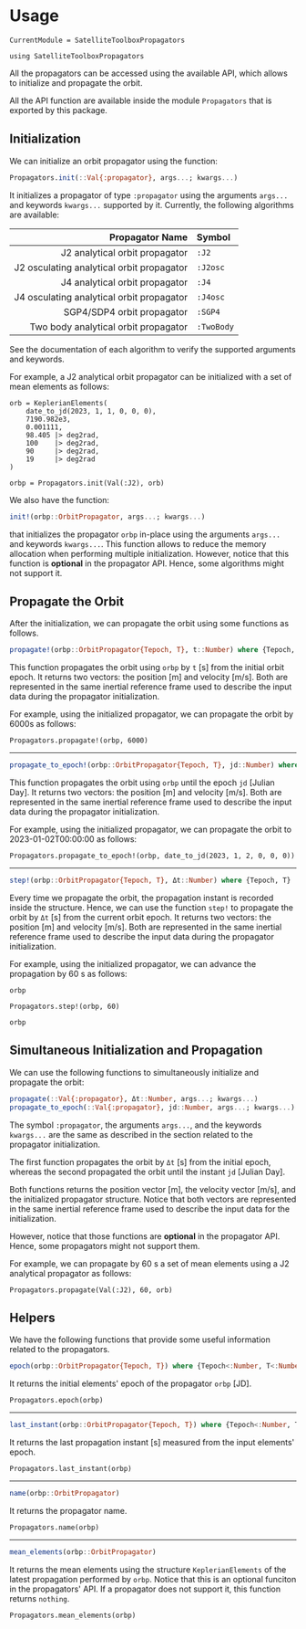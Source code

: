 # Usage

```@meta
CurrentModule = SatelliteToolboxPropagators
```

```@repl usage
using SatelliteToolboxPropagators
```

All the propagators can be accessed using the available API, which allows to initialize and
propagate the orbit.

All the API function are available inside the module `Propagators` that is exported by this
package.

## Initialization

We can initialize an orbit propagator using the function:

```julia
Propagators.init(::Val{:propagator}, args...; kwargs...)
```

It initializes a propagator of type `:propagator` using the arguments `args...` and keywords
`kwargs...` supported by it. Currently, the following algorithms are available:

|                       **Propagator Name** | **Symbol** |
|------------------------------------------:|:-----------|
|            J2 analytical orbit propagator | `:J2`      |
| J2 osculating analytical orbit propagator | `:J2osc`   |
|            J4 analytical orbit propagator | `:J4`      |
| J4 osculating analytical orbit propagator | `:J4osc`   |
|                SGP4/SDP4 orbit propagator | `:SGP4`    |
|      Two body analytical orbit propagator | `:TwoBody` |

See the documentation of each algorithm to verify the supported arguments and keywords.

For example, a J2 analytical orbit propagator can be initialized with a set of mean elements
as follows:

```@repl usage
orb = KeplerianElements(
    date_to_jd(2023, 1, 1, 0, 0, 0),
    7190.982e3,
    0.001111,
    98.405 |> deg2rad,
    100    |> deg2rad,
    90     |> deg2rad,
    19     |> deg2rad
)

orbp = Propagators.init(Val(:J2), orb)
```

We also have the function:

```julia
init!(orbp::OrbitPropagator, args...; kwargs...)
```

that initializes the propagator `orbp` in-place using the arguments `args...` and keywords
`kwargs...`. This function allows to reduce the memory allocation when performing multiple
initialization. However, notice that this function is **optional** in the propagator API.
Hence, some algorithms might not support it.

## Propagate the Orbit

After the initialization, we can propagate the orbit using some functions as follows.

```julia
propagate!(orbp::OrbitPropagator{Tepoch, T}, t::Number) where {Tepoch, T}
```

This function propagates the orbit using `orbp` by `t` [s] from the initial orbit epoch. It
returns two vectors: the position [m] and velocity [m/s]. Both are represented in the same
inertial reference frame used to describe the input data during the propagator
initialization.

For example, using the initialized propagator, we can propagate the orbit by 6000s as
follows:

```@repl usage
Propagators.propagate!(orbp, 6000)
```

---

```julia
propagate_to_epoch!(orbp::OrbitPropagator{Tepoch, T}, jd::Number) where {Tepoch, T}
```

This function propagates the orbit using `orbp` until the epoch `jd` [Julian Day]. It
returns two vectors: the position [m] and velocity [m/s]. Both are represented in the same
inertial reference frame used to describe the input data during the propagator
initialization.

For example, using the initialized propagator, we can propagate the orbit to
2023-01-02T00:00:00 as follows:

```@repl usage
Propagators.propagate_to_epoch!(orbp, date_to_jd(2023, 1, 2, 0, 0, 0))
```

---

```julia
step!(orbp::OrbitPropagator{Tepoch, T}, Δt::Number) where {Tepoch, T}
```

Every time we propagate the orbit, the propagation instant is recorded inside the structure.
Hence, we can use the function `step!` to propagate the orbit by `Δt` [s] from the current
orbit epoch. It returns two vectors: the position [m] and velocity [m/s]. Both are
represented in the same inertial reference frame used to describe the input data during the
propagator initialization.

For example, using the initialized propagator, we can advance the propagation by 60 s as
follows:

```@repl usage
orbp

Propagators.step!(orbp, 60)

orbp
```

## Simultaneous Initialization and Propagation

We can use the following functions to simultaneously initialize and propagate the orbit:

```julia
propagate(::Val{:propagator}, Δt::Number, args...; kwargs...)
propagate_to_epoch(::Val{:propagator}, jd::Number, args...; kwargs...)
```

The symbol `:propagator`, the arguments `args...`, and the keywords `kwargs...` are the same
as described in the section related to the propagator initialization.

The first function propagates the orbit by `Δt` [s] from the initial epoch, whereas the
second propagated the orbit until the instant `jd` [Julian Day].

Both functions returns the position vector [m], the velocity vector [m/s], and the
initialized propagator structure. Notice that both vectors are represented in the same
inertial reference frame used to describe the input data for the initialization.

However, notice that those functions are **optional** in the propagator API. Hence, some
propagators might not support them.

For example, we can propagate by 60 s a set of mean elements using a J2 analytical
propagator as follows:

```@repl usage
Propagators.propagate(Val(:J2), 60, orb)
```

## Helpers

We have the following functions that provide some useful information related to the
propagators.

```julia
epoch(orbp::OrbitPropagator{Tepoch, T}) where {Tepoch<:Number, T<:Number}
```

It returns the initial elements' epoch of the propagator `orbp` [JD].

```@repl usage
Propagators.epoch(orbp)
```

---

```julia
last_instant(orbp::OrbitPropagator{Tepoch, T}) where {Tepoch<:Number, T<:Number}
```

It returns the last propagation instant [s] measured from the input elements' epoch.

```@repl usage
Propagators.last_instant(orbp)
```

---

```julia
name(orbp::OrbitPropagator)
```

It returns the propagator name.

```@repl usage
Propagators.name(orbp)
```

---

```julia
mean_elements(orbp::OrbitPropagator)
```

It returns the mean elements using the structure `KeplerianElements` of the latest
propagation performed by `orbp`. Notice that this is an optional funciton in the
propagators' API. If a propagator does not support it, this function returns `nothing`.

```@repl usage
Propagators.mean_elements(orbp)
```
